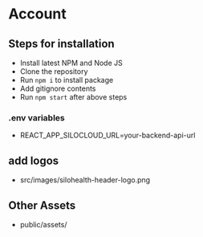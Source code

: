 # Account

## Steps for installation

- Install latest NPM and Node JS
- Clone the repository
- Run `npm i` to install package
- Add gitignore contents
- Run `npm start` after above steps


### .env variables

- REACT_APP_SILOCLOUD_URL=your-backend-api-url

## add logos

- src/images/silohealth-header-logo.png
## Other Assets
- public/assets/
